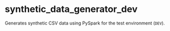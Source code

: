 # synthetic_data_generator_dev
Generates synthetic CSV data using PySpark for the test environment (`DEV`).
